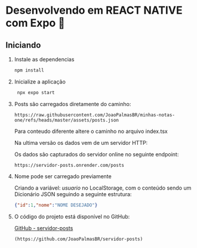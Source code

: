 # Desenvolvendo em REACT NATIVE com Expo 👋

## Iniciando

1. Instale as dependencias

   ```bash
   npm install
   ```

2. Inicialize a aplicação

   ```bash
    npx expo start
   ```

3. Posts são carregados diretamente do caminho:

   ```link
   https://raw.githubusercontent.com/JoaoPalmasBR/minhas-notas-one/refs/heads/master/assets/posts.json
   ```

   Para conteudo diferente altere o caminho no arquivo index.tsx

   Na ultima versão os dados vem de um servidor HTTP:

   Os dados são capturados do servidor online no seguinte endpoint:

   ```link
   https://servidor-posts.onrender.com/posts
   ```

4. Nome pode ser carregado previamente

   Criando a variável: _usuario_ no LocalStorage, com o conteúdo sendo um Dicionário JSON seguindo a seguinte estrutura:

   ```JSON
   {"id":1,"nome":"NOME DESEJADO"}
   ```

5. O código do projeto está disponível no GitHub:

   [GitHub - servidor-posts](https://github.com/JoaoPalmasBR/servidor-posts)

   ```URL
   (https://github.com/JoaoPalmasBR/servidor-posts)
   ```
